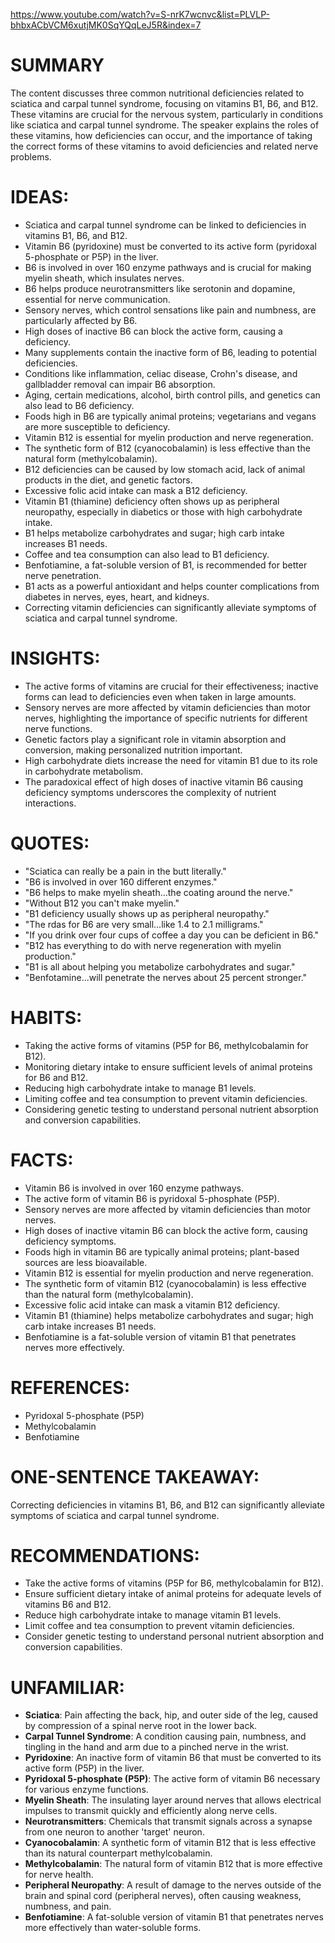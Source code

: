 https://www.youtube.com/watch?v=S-nrK7wcnvc&list=PLVLP-bhbxACbVCM6xutjMK0SqYQqLeJ5R&index=7
# SUMMARY
The content discusses three common nutritional deficiencies related to sciatica and carpal tunnel syndrome, focusing on vitamins B1, B6, and B12. These vitamins are crucial for the nervous system, particularly in conditions like sciatica and carpal tunnel syndrome. The speaker explains the roles of these vitamins, how deficiencies can occur, and the importance of taking the correct forms of these vitamins to avoid deficiencies and related nerve problems.

# IDEAS:
- Sciatica and carpal tunnel syndrome can be linked to deficiencies in vitamins B1, B6, and B12.
- Vitamin B6 (pyridoxine) must be converted to its active form (pyridoxal 5-phosphate or P5P) in the liver.
- B6 is involved in over 160 enzyme pathways and is crucial for making myelin sheath, which insulates nerves.
- B6 helps produce neurotransmitters like serotonin and dopamine, essential for nerve communication.
- Sensory nerves, which control sensations like pain and numbness, are particularly affected by B6.
- High doses of inactive B6 can block the active form, causing a deficiency.
- Many supplements contain the inactive form of B6, leading to potential deficiencies.
- Conditions like inflammation, celiac disease, Crohn's disease, and gallbladder removal can impair B6 absorption.
- Aging, certain medications, alcohol, birth control pills, and genetics can also lead to B6 deficiency.
- Foods high in B6 are typically animal proteins; vegetarians and vegans are more susceptible to deficiency.
- Vitamin B12 is essential for myelin production and nerve regeneration.
- The synthetic form of B12 (cyanocobalamin) is less effective than the natural form (methylcobalamin).
- B12 deficiencies can be caused by low stomach acid, lack of animal products in the diet, and genetic factors.
- Excessive folic acid intake can mask a B12 deficiency.
- Vitamin B1 (thiamine) deficiency often shows up as peripheral neuropathy, especially in diabetics or those with high carbohydrate intake.
- B1 helps metabolize carbohydrates and sugar; high carb intake increases B1 needs.
- Coffee and tea consumption can also lead to B1 deficiency.
- Benfotiamine, a fat-soluble version of B1, is recommended for better nerve penetration.
- B1 acts as a powerful antioxidant and helps counter complications from diabetes in nerves, eyes, heart, and kidneys.
- Correcting vitamin deficiencies can significantly alleviate symptoms of sciatica and carpal tunnel syndrome.

# INSIGHTS:
- The active forms of vitamins are crucial for their effectiveness; inactive forms can lead to deficiencies even when taken in large amounts.
- Sensory nerves are more affected by vitamin deficiencies than motor nerves, highlighting the importance of specific nutrients for different nerve functions.
- Genetic factors play a significant role in vitamin absorption and conversion, making personalized nutrition important.
- High carbohydrate diets increase the need for vitamin B1 due to its role in carbohydrate metabolism.
- The paradoxical effect of high doses of inactive vitamin B6 causing deficiency symptoms underscores the complexity of nutrient interactions.

# QUOTES:
- "Sciatica can really be a pain in the butt literally."
- "B6 is involved in over 160 different enzymes."
- "B6 helps to make myelin sheath...the coating around the nerve."
- "Without B12 you can't make myelin."
- "B1 deficiency usually shows up as peripheral neuropathy."
- "The rdas for B6 are very small...like 1.4 to 2.1 milligrams."
- "If you drink over four cups of coffee a day you can be deficient in B6."
- "B12 has everything to do with nerve regeneration with myelin production."
- "B1 is all about helping you metabolize carbohydrates and sugar."
- "Benfotamine...will penetrate the nerves about 25 percent stronger."

# HABITS:
- Taking the active forms of vitamins (P5P for B6, methylcobalamin for B12).
- Monitoring dietary intake to ensure sufficient levels of animal proteins for B6 and B12.
- Reducing high carbohydrate intake to manage B1 levels.
- Limiting coffee and tea consumption to prevent vitamin deficiencies.
- Considering genetic testing to understand personal nutrient absorption and conversion capabilities.

# FACTS:
- Vitamin B6 is involved in over 160 enzyme pathways.
- The active form of vitamin B6 is pyridoxal 5-phosphate (P5P).
- Sensory nerves are more affected by vitamin deficiencies than motor nerves.
- High doses of inactive vitamin B6 can block the active form, causing deficiency symptoms.
- Foods high in vitamin B6 are typically animal proteins; plant-based sources are less bioavailable.
- Vitamin B12 is essential for myelin production and nerve regeneration.
- The synthetic form of vitamin B12 (cyanocobalamin) is less effective than the natural form (methylcobalamin).
- Excessive folic acid intake can mask a vitamin B12 deficiency.
- Vitamin B1 (thiamine) helps metabolize carbohydrates and sugar; high carb intake increases B1 needs.
- Benfotiamine is a fat-soluble version of vitamin B1 that penetrates nerves more effectively.

# REFERENCES:
- Pyridoxal 5-phosphate (P5P)
- Methylcobalamin
- Benfotiamine

# ONE-SENTENCE TAKEAWAY:
Correcting deficiencies in vitamins B1, B6, and B12 can significantly alleviate symptoms of sciatica and carpal tunnel syndrome.

# RECOMMENDATIONS:
- Take the active forms of vitamins (P5P for B6, methylcobalamin for B12).
- Ensure sufficient dietary intake of animal proteins for adequate levels of vitamins B6 and B12.
- Reduce high carbohydrate intake to manage vitamin B1 levels.
- Limit coffee and tea consumption to prevent vitamin deficiencies.
- Consider genetic testing to understand personal nutrient absorption and conversion capabilities.

# UNFAMILIAR:
- **Sciatica**: Pain affecting the back, hip, and outer side of the leg, caused by compression of a spinal nerve root in the lower back.
- **Carpal Tunnel Syndrome**: A condition causing pain, numbness, and tingling in the hand and arm due to a pinched nerve in the wrist.
- **Pyridoxine**: An inactive form of vitamin B6 that must be converted to its active form (P5P) in the liver.
- **Pyridoxal 5-phosphate (P5P)**: The active form of vitamin B6 necessary for various enzyme functions.
- **Myelin Sheath**: The insulating layer around nerves that allows electrical impulses to transmit quickly and efficiently along nerve cells.
- **Neurotransmitters**: Chemicals that transmit signals across a synapse from one neuron to another 'target' neuron.
- **Cyanocobalamin**: A synthetic form of vitamin B12 that is less effective than its natural counterpart methylcobalamin.
- **Methylcobalamin**: The natural form of vitamin B12 that is more effective for nerve health.
- **Peripheral Neuropathy**: A result of damage to the nerves outside of the brain and spinal cord (peripheral nerves), often causing weakness, numbness, and pain.
- **Benfotiamine**: A fat-soluble version of vitamin B1 that penetrates nerves more effectively than water-soluble forms.
